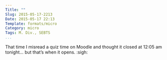 ```yaml
---
Title: ""
Slug: 2015-05-17-2213
Date: 2015-05-17 22:13
Template: formats/micro
Category: micro
Tags: M. Div., SEBTS
...
```


That time I misread a quiz time on Moodle and thought it closed at 12:05 am
tonight... but that’s when it opens. :sigh: